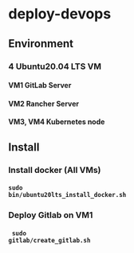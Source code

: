 # deploy-devops
## Environment
### 4 Ubuntu20.04 LTS VM
#### VM1 GitLab Server
#### VM2 Rancher Server
#### VM3, VM4 Kubernetes node
## Install
### Install docker (All VMs)
#### <code>sudo bin/ubuntu20lts_install_docker.sh </code>
### Deploy Gitlab on VM1
#### <code> sudo gitlab/create_gitlab.sh </code>
